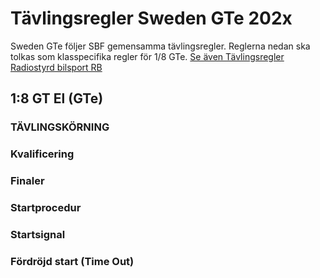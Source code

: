 # Tävlingsregler Sweden GTe 202x

Sweden GTe följer SBF gemensamma tävlingsregler. Reglerna nedan ska
tolkas som klasspecifika regler för 1/8 GTe. [Se även Tävlingsregler
Radiostyrd bilsport RB][]

## 1:8 GT El (GTe)

### TÄVLINGSKÖRNING

### Kvalificering

### Finaler

### Startprocedur

### Startsignal

### Fördröjd start (Time Out)

  [Se även Tävlingsregler Radiostyrd bilsport RB]: https://www.sbf.se/Regler/Radiostyrdbilsport/
